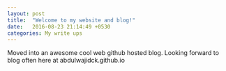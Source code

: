 ```yaml
---
layout: post
title:  "Welcome to my website and blog!"
date:   2016-08-23 21:14:49 +0530
categories: My write ups
---
```

Moved into an awesome cool web github hosted blog. Looking forward to blog often here at abdulwajidck.github.io
